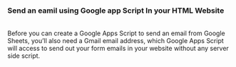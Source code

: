 ### Send an eamil using Google app Script In your HTML Website 

<br>
Before you can create a Google Apps Script to send an email from Google Sheets, you’ll also need a Gmail email address, which Google Apps Script will access to send out your form emails in your website without any server side script.